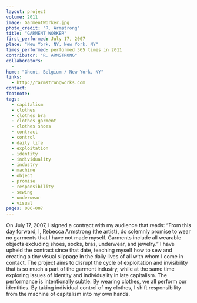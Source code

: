 ```yaml
---
layout: project
volume: 2011
image: GarmentWorker.jpg
photo_credit: "R. Armstrong"
title: "GARMENT WORKER"
first_performed: July 17, 2007
place: "New York, NY, New York, NY"
times_performed: performed 365 times in 2011
contributor: "R. ARMSTRONG"
collaborators: 
  - 
home: "Ghent, Belgium / New York, NY"
links: 
  - http://rarmstrongworks.com
contact: 
footnote: 
tags: 
  - capitalism
  - clothes
  - clothes bra
  - clothes garment
  - clothes shoes
  - contract
  - control
  - daily life
  - exploitation
  - identity
  - individuality
  - industry
  - machine
  - object
  - promise
  - responsibility
  - sewing
  - underwear
  - visual
pages: 006-007
---
```


On July 17, 2007, I signed a contract with my audience that reads: “From this day forward, I, Rebecca Armstrong (the artist), do solemnly promise to wear no garments that I have not made myself. Garments include all wearable objects excluding shoes, socks, bras, underwear, and jewelry.” I have upheld the contract since that date, teaching myself how to sew and creating a tiny visual slippage in the daily lives of all with whom I come in contact. The project aims to disrupt the cycle of exploitation and invisibility that is so much a part of the garment industry, while at the same time exploring issues of identity and individuality in late capitalism. The performance is intentionally subtle. By wearing clothes, we all perform our identities. By taking individual control of my clothes, I shift responsibility from the machine of capitalism into my own hands.
